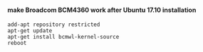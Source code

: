 #### make Broadcom BCM4360 work after Ubuntu 17.10 installation

```
add-apt repository restricted
apt-get update
apt-get install bcmwl-kernel-source
reboot
```

